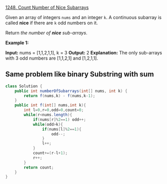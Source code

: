 [1248. Count Number of Nice Subarrays](https://leetcode.com/problems/count-number-of-nice-subarrays/)

Given an array of integers `nums` and an integer `k`. A continuous subarray is called **nice** if there are `k` odd numbers on it.

Return _the number of **nice** sub-arrays_.

**Example 1:**

**Input:** nums = [1,1,2,1,1], k = 3
**Output:** 2
**Explanation:** The only sub-arrays with 3 odd numbers are [1,1,2,1] and [1,2,1,1].

## Same problem like binary Substring with sum

```java
class Solution {
    public int numberOfSubarrays(int[] nums, int k) {
        return f(nums,k) - f(nums,k-1);
    }
    public int f(int[] nums,int k){
        int l=0,r=0,odd=0,count=0;
        while(r<nums.length){
            if(nums[r]%2==1) odd++;
            while(odd>k){
                if(nums[l]%2==1){
                    odd--;
                }
                l++;
            }
            count+=(r-l+1);
            r++;
        }
        return count;
    }
}
```